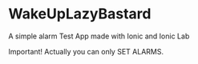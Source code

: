 # WakeUpLazyBastard
A simple alarm Test App made with Ionic and Ionic Lab

Important!
Actually you can only SET ALARMS.
